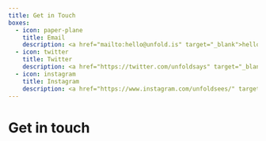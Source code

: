 ```yaml
---
title: Get in Touch
boxes:
  - icon: paper-plane
    title: Email
    description: <a href="mailto:hello@unfold.is" target="_blank">hello@unfold.is</a>
  - icon: twitter
    title: Twitter
    description: <a href="https://twitter.com/unfoldsays" target="_blank">@UnfoldSays</a>
  - icon: instagram
    title: Instagram
    description: <a href="https://www.instagram.com/unfoldsees/" target="_blank">@UnfoldSees</a>
---
```

# Get in touch